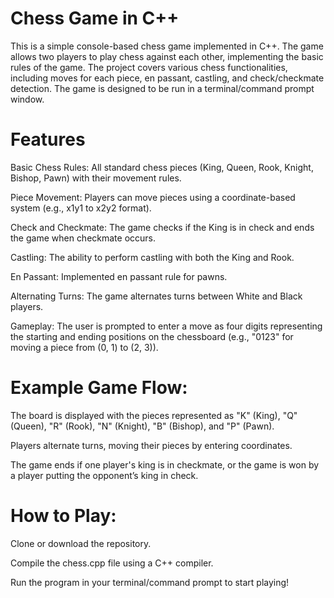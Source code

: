 # Chess Game in C++

This is a simple console-based chess game implemented in C++. The game allows two players to play chess against each other, implementing the basic rules of the game. The project covers various chess functionalities, including moves for each piece, en passant, castling, and check/checkmate detection. The game is designed to be run in a terminal/command prompt window.

# Features
Basic Chess Rules: All standard chess pieces (King, Queen, Rook, Knight, Bishop, Pawn) with their movement rules.

Piece Movement: Players can move pieces using a coordinate-based system (e.g., x1y1 to x2y2 format).

Check and Checkmate: The game checks if the King is in check and ends the game when checkmate occurs.

Castling: The ability to perform castling with both the King and Rook.

En Passant: Implemented en passant rule for pawns.

Alternating Turns: The game alternates turns between White and Black players.

Gameplay: The user is prompted to enter a move as four digits representing the starting and ending positions on the chessboard (e.g., "0123" for moving a piece from (0, 1) to (2, 3)).

# Example Game Flow:
The board is displayed with the pieces represented as "K" (King), "Q" (Queen), "R" (Rook), "N" (Knight), "B" (Bishop), and "P" (Pawn).

Players alternate turns, moving their pieces by entering coordinates.

The game ends if one player's king is in checkmate, or the game is won by a player putting the opponent’s king in check.

# How to Play:
Clone or download the repository.

Compile the chess.cpp file using a C++ compiler.

Run the program in your terminal/command prompt to start playing!
